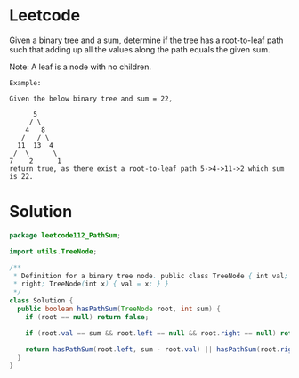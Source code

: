 # Leetcode

Given a binary tree and a sum, determine if the tree has a root-to-leaf path such that adding up all the values along the path equals the given sum.

Note: A leaf is a node with no children.

```
Example:

Given the below binary tree and sum = 22,

      5
     / \
    4   8
   /   / \
  11  13  4
 /  \      \
7    2      1
return true, as there exist a root-to-leaf path 5->4->11->2 which sum is 22.

```


# Solution


```java
package leetcode112_PathSum;

import utils.TreeNode;

/**
 * Definition for a binary tree node. public class TreeNode { int val; TreeNode left; TreeNode
 * right; TreeNode(int x) { val = x; } }
 */
class Solution {
  public boolean hasPathSum(TreeNode root, int sum) {
    if (root == null) return false;

    if (root.val == sum && root.left == null && root.right == null) return true;

    return hasPathSum(root.left, sum - root.val) || hasPathSum(root.right, sum - root.val);
  }
}

```
